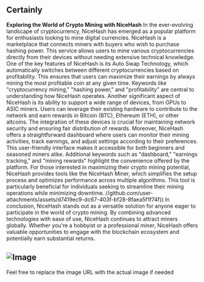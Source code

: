 Certainly
---
**Exploring the World of Crypto Mining with NiceHash**
In the ever-evolving landscape of cryptocurrency, NiceHash has emerged as a popular platform for enthusiasts looking to mine digital currencies. NiceHash is a marketplace that connects miners with buyers who wish to purchase hashing power. This service allows users to mine various cryptocurrencies directly from their devices without needing extensive technical knowledge.
One of the key features of NiceHash is its Auto Swap Technology, which automatically switches between different cryptocurrencies based on profitability. This ensures that users can maximize their earnings by always mining the most profitable coin at any given time. Keywords like "cryptocurrency mining," "hashing power," and "profitability" are central to understanding how NiceHash operates.
Another significant aspect of NiceHash is its ability to support a wide range of devices, from GPUs to ASIC miners. Users can leverage their existing hardware to contribute to the network and earn rewards in Bitcoin (BTC), Ethereum (ETH), or other altcoins. The integration of these devices is crucial for maintaining network security and ensuring fair distribution of rewards.
Moreover, NiceHash offers a straightforward dashboard where users can monitor their mining activities, track earnings, and adjust settings according to their preferences. This user-friendly interface makes it accessible for both beginners and seasoned miners alike. Additional keywords such as "dashboard," "earnings tracking," and "mining rewards" highlight the convenience offered by the platform.
For those interested in maximizing their crypto mining potential, NiceHash provides tools like the NiceHash Miner, which simplifies the setup process and optimizes performance across multiple algorithms. This tool is particularly beneficial for individuals seeking to streamline their mining operations while minimizing downtime.
 //github.com/user-attachments/assets/d7419ec9-dc67-403f-bf28-8faea5f1f74f))
In conclusion, NiceHash stands out as a versatile solution for anyone eager to participate in the world of crypto mining. By combining advanced technologies with ease of use, NiceHash continues to attract miners globally. Whether you're a hobbyist or a professional miner, NiceHash offers valuable opportunities to engage with the blockchain ecosystem and potentially earn substantial returns.

![Image](https://github.com/user-attachments/assets/d7419ec9-dc67-403f-bf28-8faea5f1f74f)
--- 
Feel free to replace the image URL with the actual image if needed
